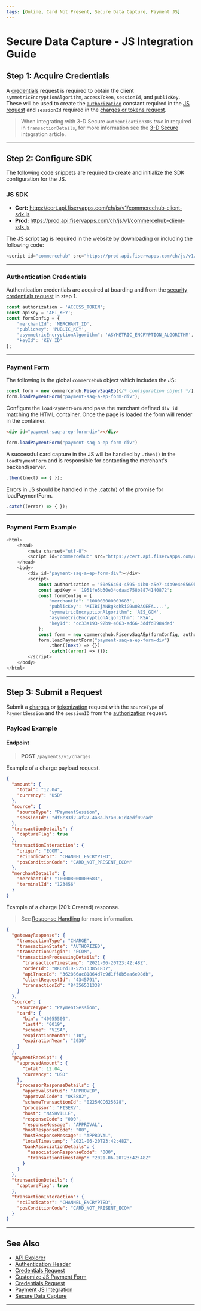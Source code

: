 ```yaml
---
tags: [Online, Card Not Present, Secure Data Capture, Payment JS]
---
```



# Secure Data Capture - JS Integration Guide

## Step 1: Acquire Credentials

A [credentials](?path=docs/Resources/API-Documents/Security/Credentials.md) request is required to obtain the client `symmetricEncryptionAlgorithm`, `accessToken`, `sessionId`, and `publicKey`. These will be used to create the [`authorization`](?path=docs/Resources/API-Documents/Authentication-Header.md) constant required in the [JS request](#authentication) and `sessionId` required in the [charges or tokens request](#step-3-submit-request).

<!-- theme: info -->
> When integrating with 3-D Secure `authentication3DS` _true_ in required in `transactionDetails`, for more information see the [3-D Secure](?path=docs/Online-Mobile-Digital/3D-Secure/3DS-Secure-Data-Capture.md) integration article.

---

## Step 2: Configure SDK

The following code snippets are required to create and initialize the SDK configuration for the JS.

### JS SDK

- **Cert:** https://cert.api.fiservapps.com/ch/js/v1/commercehub-client-sdk.js
- **Prod:** https://prod.api.fiservapps.com/ch/js/v1/commercehub-client-sdk.js

The JS script tag is required in the website by downloading or including the following code:

```php
<script id="commercehub" src="https://prod.api.fiservapps.com/ch/js/v1/commercehub-client-sdk.js"></script>
```

---

### Authentication Credentials

Authentication credentials are acquired at boarding and from the [security credentials request](?path=docs/Resources/API-Documents/Security/Credentials.md) in step 1.

```javascript
const authorization = 'ACCESS_TOKEN';
const apiKey = 'API_KEY';
const formConfig = {
    "merchantId": 'MERCHANT_ID',
    "publicKey": 'PUBLIC_KEY',
    "asymmetricEncryptionAlgorithm": 'ASYMETRIC_ENCRYPTION_ALGORITHM',
    "keyId": 'KEY_ID'
};
```

---


### Payment Form


The following is the global `commercehub` object which includes the JS:

```javascript
const form = new commercehub.FiservSaqAEp({/* configuration object */}, authorization, apiKey);
form.loadPaymentForm("payment-saq-a-ep-form-div");
```

Configure the `loadPaymentForm` and pass the merchant defined `div id` matching  the HTML container. Once the page is loaded the form will render in the container.

```html
<div id="payment-saq-a-ep-form-div"></div>
```
 
```javascript
form.loadPaymentForm("payment-saq-a-ep-form-div")
```

A successful card capture in the JS will be handled by `.then()` in the `loadPaymentForm` and is responsible for contacting the merchant's backend/server.
 

```javascript
.then((next) => { });
```

Errors in JS should be handled in the .catch() of the promise for loadPaymentForm.

```javascript
.catch((error) => { });
```

---

### Payment Form Example

```php
<html>
    <head>
        <meta charset="utf-8">
        <script id="commercehub" src="https://cert.api.fiservapps.com/ch/js/v1/commercehub-client-sdk.js"></script>
    </head>
    <body>
        <div id="payment-saq-a-ep-form-div"></div>
        <script>
            const authorization = '50e56404-4595-41b0-a5e7-44b9e4e6569b';
            const apiKey = '1951fe5b30e34cdaad758b8874140872';
            const formConfig = {
                "merchantId": '100008000003683',
                "publicKey": 'MIIBIjANBgkqhkiG9w0BAQEFA....',
                "symmetricEncryptionAlgorithm": 'AES_GCM',
                "asymmetricEncryptionAlgorithm": 'RSA',
                "keyId": 'cc33a193-92b9-4663-ad66-3ddfd8984ded'
            };
            const form = new commercehub.FiservSaqAEp(formConfig, authorization, apiKey);
            form.loadPaymentForm("payment-saq-a-ep-form-div")
                .then((next) => {})
                .catch((error) => {});
        </script>
    </body>
</html>
```

---

## Step 3: Submit a Request

Submit a [charges](?path=docs/Resources/API-Documents/Payments/Charges.md) or [tokenization](?path=docs/Resources/API-Documents/Payments_VAS/Payment-Token.md) request with the `sourceType` of `PaymentSession` and the `sessionID` from the [authorization](#step-1-authentication) request.

### Payload Example

#### Endpoint
<!-- theme: success -->
>**POST** `/payments/v1/charges`

<!--
type: tab
titles: Request, Response
-->

Example of a charge payload request.

```json
{
  "amount": {
    "total": "12.04",
    "currency": "USD"
  },
  "source": {
    "sourceType": "PaymentSession",
    "sessionId": "df8c33d2-af27-4a3a-b7a0-61d4edf09cad"
  },
  "transactionDetails": {
    "captureFlag": true
  },
  "transactionInteraction": {
    "origin": "ECOM",
    "eciIndicator": "CHANNEL_ENCRYPTED",
    "posConditionCode": "CARD_NOT_PRESENT_ECOM"
  },
  "merchantDetails": {
    "merchantId": "100008000003683",
    "terminalId": "123456"
  }
}
```

<!--
type: tab
-->

Example of a charge (201: Created) response.

<!-- theme: info -->
> See [Response Handling](?path=docs/Resources/Guides/Response-Codes/Response-Handling.md) for more information.

```json
{
  "gatewayResponse": {
    "transactionType": "CHARGE",
    "transactionState": "AUTHORIZED",
    "transactionOrigin": "ECOM",
    "transactionProcessingDetails": {
      "transactionTimestamp": "2021-06-20T23:42:48Z",
      "orderId": "RKOrdID-525133851837",
      "apiTraceId": "362866ac81864d7c9d1ff8b5aa6e98db",
      "clientRequestId": "4345791",
      "transactionId": "84356531338"
    }
  },
  "source": {
    "sourceType": "PaymentSession",
    "card": {
      "bin": "40055500",
      "last4": "0019",
      "scheme": "VISA",
      "expirationMonth": "10",
      "expirationYear": "2030"
    }
  },
  "paymentReceipt": {
    "approvedAmount": {
      "total": 12.04,
      "currency": "USD"
    },
    "processorResponseDetails": {
      "approvalStatus": "APPROVED",
      "approvalCode": "OK5882",
      "schemeTransactionId": "0225MCC625628",
      "processor": "FISERV",
      "host": "NASHVILLE",
      "responseCode": "000",
      "responseMessage": "APPROVAL",
      "hostResponseCode": "00",
      "hostResponseMessage": "APPROVAL",
      "localTimestamp": "2021-06-20T23:42:48Z",
      "bankAssociationDetails": {
        "associationResponseCode": "000",
        "transactionTimestamp": "2021-06-20T23:42:48Z"
      }
    }
  },
  "transactionDetails": {
    "captureFlag": true
  },
  "transactionInteraction": {
    "eciIndicator": "CHANNEL_ENCRYPTED",
    "posConditionCode": "CARD_NOT_PRESENT_ECOM"
  }
}
```

<!-- type: tab-end -->

---

## See Also

- [API Explorer](../api/?type=post&path=/payments/v1/charges)
- [Authentication Header](?path=docs/Resources/API-Documents/Authentication-Header.md)
- [Credentials Request](?path=docs/Resources/API-Documents/Payments_VAS/Credentials.md)
- [Customize JS Payment Form](?path=docs/Online-Mobile-Digital/Secure-Data-Capture/Payment-JS/JS-Customization.md)
- [Credentials Request](?path=docs/Resources/API-Documents/Security/Credentials.md)
- [Payment JS Integration](?path=docs/Online-Mobile-Digital/Secure-Data-Capture/Payment-JS/Payment-JS.md)
- [Secure Data Capture](?path=docs/Online-Mobile-Digital/Secure-Data-Capture/Secure-Data-Capture.md)

---
